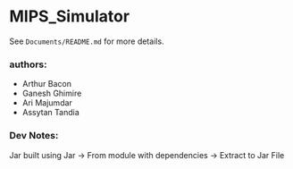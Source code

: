 # MIPS_Simulator

See `Documents/README.md` for more details.

### authors: 
- Arthur Bacon
- Ganesh Ghimire
- Ari Majumdar
- Assytan Tandia

### Dev Notes:
Jar built using Jar -> From module with dependencies -> Extract to Jar File 